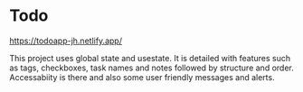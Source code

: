 # Todo
https://todoapp-jh.netlify.app/

This project uses global state and usestate. It is detailed with features such as tags, checkboxes, task names and notes followed by structure and order. Accessabiity is there and also some user friendly messages and alerts. 